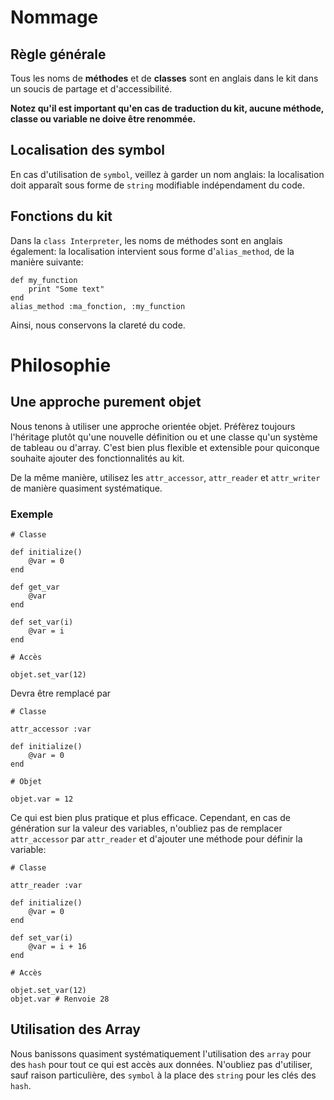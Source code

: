 # Nommage

## Règle générale

Tous les noms de **méthodes** et de **classes** sont en anglais dans le kit dans un soucis de partage et d'accessibilité. 

**Notez qu'il est important qu'en cas de traduction du kit, aucune méthode, classe ou variable ne doive être renommée.**

## Localisation des symbol

En cas d'utilisation de `symbol`, veillez à garder un nom anglais: la localisation doit apparaît sous forme de `string` modifiable indépendament du code.

## Fonctions du kit

Dans la `class Interpreter`, les noms de méthodes sont en anglais également: la localisation intervient sous forme d'`alias_method`, de la manière suivante:

	def my_function
		print "Some text"
	end
	alias_method :ma_fonction, :my_function

Ainsi, nous conservons la clareté du code. 

# Philosophie

## Une approche purement objet

Nous tenons à utiliser une approche orientée objet. Préfèrez toujours l'héritage plutôt qu'une nouvelle définition ou et une classe qu'un système de tableau ou d'array. C'est bien plus flexible et extensible pour quiconque souhaite ajouter des fonctionnalités au kit.

De la même manière, utilisez les `attr_accessor`, `attr_reader` et `attr_writer` de manière quasiment systématique.

### Exemple

	# Classe

	def initialize()
		@var = 0
	end

	def get_var
		@var
	end

	def set_var(i)
		@var = i
	end

	# Accès

	objet.set_var(12)

Devra être remplacé par

	# Classe

	attr_accessor :var

	def initialize()
		@var = 0
	end

	# Objet

	objet.var = 12

Ce qui est bien plus pratique et plus efficace. Cependant, en cas de génération sur la valeur des variables, n'oubliez pas de remplacer `attr_accessor` par `attr_reader` et d'ajouter une méthode pour définir la variable:

	# Classe

	attr_reader :var

	def initialize()
		@var = 0
	end

	def set_var(i)
		@var = i + 16
	end

	# Accès

	objet.set_var(12)
	objet.var # Renvoie 28

## Utilisation des Array

Nous banissons quasiment systématiquement l'utilisation des `array` pour des `hash` pour tout ce qui est accès aux données. N'oubliez pas d'utiliser, sauf raison particulière, des `symbol` à la place des `string` pour les clés des `hash`.